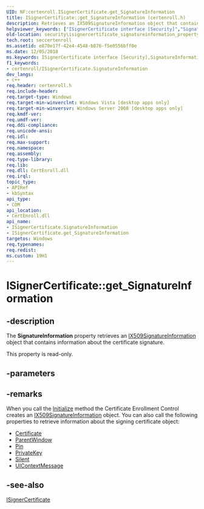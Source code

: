 ```yaml
---
UID: NF:certenroll.ISignerCertificate.get_SignatureInformation
title: ISignerCertificate::get_SignatureInformation (certenroll.h)
description: Retrieves an IX509SignatureInformation object that contains information about the certificate signature.
helpviewer_keywords: ["ISignerCertificate interface [Security]","SignatureInformation property","ISignerCertificate.SignatureInformation","ISignerCertificate.get_SignatureInformation","ISignerCertificate::SignatureInformation","ISignerCertificate::get_SignatureInformation","SignatureInformation property [Security]","SignatureInformation property [Security]","ISignerCertificate interface","certenroll/ISignerCertificate::SignatureInformation","certenroll/ISignerCertificate::get_SignatureInformation","get_SignatureInformation","security.isignercertificate_signatureinformation_property"]
old-location: security\isignercertificate_signatureinformation_property.htm
tech.root: seccertenroll
ms.assetid: e870e17f-42e4-4548-b876-f5e0556bff0e
ms.date: 12/05/2018
ms.keywords: ISignerCertificate interface [Security],SignatureInformation property, ISignerCertificate.SignatureInformation, ISignerCertificate.get_SignatureInformation, ISignerCertificate::SignatureInformation, ISignerCertificate::get_SignatureInformation, SignatureInformation property [Security], SignatureInformation property [Security],ISignerCertificate interface, certenroll/ISignerCertificate::SignatureInformation, certenroll/ISignerCertificate::get_SignatureInformation, get_SignatureInformation, security.isignercertificate_signatureinformation_property
f1_keywords:
- certenroll/ISignerCertificate.SignatureInformation
dev_langs:
- c++
req.header: certenroll.h
req.include-header: 
req.target-type: Windows
req.target-min-winverclnt: Windows Vista [desktop apps only]
req.target-min-winversvr: Windows Server 2008 [desktop apps only]
req.kmdf-ver: 
req.umdf-ver: 
req.ddi-compliance: 
req.unicode-ansi: 
req.idl: 
req.max-support: 
req.namespace: 
req.assembly: 
req.type-library: 
req.lib: 
req.dll: CertEnroll.dll
req.irql: 
topic_type:
- APIRef
- kbSyntax
api_type:
- COM
api_location:
- CertEnroll.dll
api_name:
- ISignerCertificate.SignatureInformation
- ISignerCertificate.get_SignatureInformation
targetos: Windows
req.typenames: 
req.redist: 
ms.custom: 19H1
---
```


# ISignerCertificate::get_SignatureInformation


## -description


The <b>SignatureInformation</b> property retrieves an <a href="https://docs.microsoft.com/windows/desktop/api/certenroll/nn-certenroll-ix509signatureinformation">IX509SignatureInformation</a> object that contains information about the certificate signature.

This property is read-only.


## -parameters


## -remarks



When you call the <a href="https://docs.microsoft.com/windows/desktop/api/certenroll/nf-certenroll-isignercertificate-initialize">Initialize</a> method the Certificate Enrollment Control creates an <a href="https://docs.microsoft.com/windows/desktop/api/certenroll/nn-certenroll-ix509signatureinformation">IX509SignatureInformation</a> object. You can also call the following properties to retrieve information about the signing certificate object:<ul>
<li>
<a href="https://docs.microsoft.com/windows/desktop/api/certenroll/nf-certenroll-isignercertificate-get_certificate">Certificate</a>
</li>
<li>
<a href="https://docs.microsoft.com/windows/desktop/api/certenroll/nf-certenroll-isignercertificate-get_parentwindow">ParentWindow</a>
</li>
<li>
<a href="https://docs.microsoft.com/windows/desktop/api/certenroll/nf-certenroll-isignercertificate-put_pin">Pin</a>
</li>
<li>
<a href="https://docs.microsoft.com/windows/desktop/api/certenroll/nf-certenroll-isignercertificate-get_privatekey">PrivateKey</a>
</li>
<li>
<a href="https://docs.microsoft.com/windows/desktop/api/certenroll/nf-certenroll-isignercertificate-get_silent">Silent</a>
</li>
<li>
<a href="https://docs.microsoft.com/windows/desktop/api/certenroll/nf-certenroll-isignercertificate-get_uicontextmessage">UIContextMessage</a>
</li>
</ul>





## -see-also




<a href="https://docs.microsoft.com/windows/desktop/api/certenroll/nn-certenroll-isignercertificate">ISignerCertificate</a>
 

 

